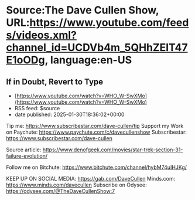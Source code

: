 # Source:The Dave Cullen Show, URL:https://www.youtube.com/feeds/videos.xml?channel_id=UCDVb4m_5QHhZElT47E1oODg, language:en-US

## If in Doubt, Revert to Type
 - [https://www.youtube.com/watch?v=WHO_W-SwXMo](https://www.youtube.com/watch?v=WHO_W-SwXMo)
 - RSS feed: $source
 - date published: 2025-01-30T18:36:02+00:00

Tip me: https://www.subscribestar.com/dave-cullen/tip
Support my Work on Paychute: https://www.paychute.com/c/davecullenshow
Subscribestar: https://www.subscribestar.com/dave-cullen

Source article: 
https://www.denofgeek.com/movies/star-trek-section-31-failure-evolution/

Follow me on Bitchute: https://www.bitchute.com/channel/hybM74uIHJKg/

KEEP UP ON SOCIAL MEDIA:
https://gab.com/DaveCullen
Minds.com: https://www.minds.com/davecullen
Subscribe on Odysee: https://odysee.com/@TheDaveCullenShow:7

